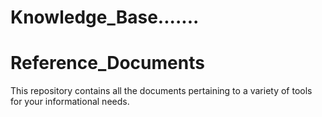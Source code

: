 # Knowledge_Base.......

# Reference_Documents

This repository contains all the documents pertaining to a variety of tools for your informational needs.
